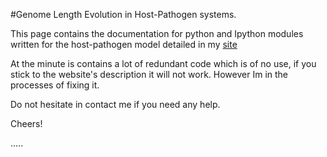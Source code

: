 
#Genome Length Evolution in Host-Pathogen systems.

This page contains the documentation for python and Ipython modules written for the
host-pathogen model detailed in my [site](http://calugo.github.io/blog/2014/10/14/genome-evolution-in-host-pathogen-systems/)

At the minute is contains a lot of redundant code which is of no use, if you stick to the website's description it will
not work. However Im in the processes of fixing it. 

Do not hesitate in contact me if you need any help.

Cheers!

.....
